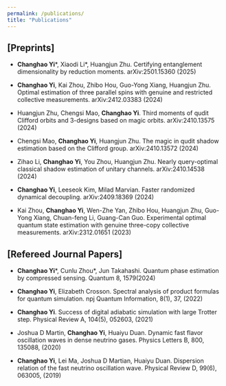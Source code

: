 ```yaml
---
permalink: /publications/
title: "Publications"
---
```



## [Preprints]
- **Changhao Yi**\*, Xiaodi Li\*, Huangjun Zhu. Certifying entanglement dimensionality by reduction moments. arXiv:2501.15360
(2025)

- **Changhao Yi**, Kai Zhou, Zhibo Hou, Guo-Yong Xiang, Huangjun Zhu. Optimal estimation of three parallel spins with genuine and restricted
collective measurements. arXiv:2412.03383 (2024)

- Huangjun Zhu, Chengsi Mao, **Changhao Yi**. Third moments of qudit Clifford orbits and 3-designs based on magic orbits. arXiv:2410.13575
(2024)

- Chengsi Mao, **Changhao Yi**, Huangjun Zhu. The magic in qudit shadow estimation based on the Clifford group. arXiv:2410.13572
(2024)

- Zihao Li, **Changhao Yi**, You Zhou, Huangjun Zhu. Nearly query-optimal classical shadow estimation of unitary channels. arXiv:2410.14538 (2024)

- **Changhao Yi**, Leeseok Kim, Milad Marvian. Faster randomized dynamical decoupling. arXiv:2409.18369 (2024)

- Kai Zhou, **Changhao Yi**, Wen-Zhe Yan, Zhibo Hou, Huangjun Zhu, Guo-Yong Xiang, Chuan-feng Li, Guang-Can Guo. Experimental optimal quantum state
estimation with genuine three-copy collective measurements. arXiv:2312.01651 (2023)

## [Refereed Journal Papers]

- **Changhao Yi**\*, Cunlu Zhou\*, Jun Takahashi. Quantum phase estimation by compressed sensing. Quantum 8, 1579(2024)

- **Changhao Yi**, Elizabeth Crosson. Spectral analysis of product formulas for quantum simulation. npj Quantum Information,
8(1), 37, (2022)

- **Changhao Yi**. Success of digital adiabatic simulation with large Trotter step. Physical Review A, 104(5), 052603,
(2021)

- Joshua D Martin, **Changhao Yi**, Huaiyu Duan. Dynamic fast flavor oscillation waves in dense neutrino gases. Physics Letters
B, 800, 135088, (2020)

- **Changhao Yi**, Lei Ma, Joshua D Martian, Huaiyu Duan. Dispersion relation of the fast neutrino oscillation wave. Physical Review
D, 99(6), 063005, (2019)
